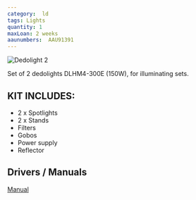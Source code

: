 ```yaml
---
category:  ld
tags: Lights
quantity: 1
maxLoan: 2 weeks
aaunumbers:  AAU91391
---
```

![Dedolight 2](https://www.bhphotovideo.com/images/images500x500/dedolight_dlhm4_300e_dmx_dlhm4_300e_150w_light_head_1090334.jpg)

Set of 2 dedolights DLHM4-300E (150W), for illuminating sets.
## KIT INCLUDES:
-  2 x Spotlights 
-  2 x Stands 
-  Filters 
-  Gobos 
-  Power supply 
-  Reflector

## Drivers / Manuals
[Manual](https://dedolightcalifornia.com/products/dlhm4-300-classic)



